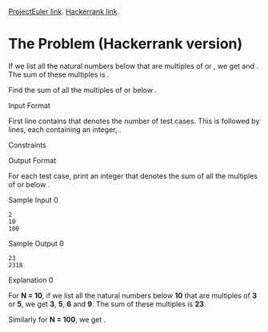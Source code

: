 [ProjectEuler link](https://projecteuler.net/problem=1).
[Hackerrank link](https://www.hackerrank.com/contests/projecteuler/challenges/euler001/problem?isFullScreen=true).

# The Problem (Hackerrank version)

If we list all the natural numbers below  that are multiples of  or , we get  and . The sum of these multiples is .

Find the sum of all the multiples of  or  below .

Input Format

First line contains  that denotes the number of test cases. This is followed by  lines, each containing an integer, .

Constraints

Output Format

For each test case, print an integer that denotes the sum of all the multiples of  or  below .

Sample Input 0
```
2
10
100
```
Sample Output 0
```
23
2318
```
Explanation 0

For **N = 10**, if we list all the natural numbers below **10** that are multiples of **3** or **5**, we get **3**, **5**, **6** and **9**. The sum of these multiples is **23**.

Similarly for **N = 100**, we get .
